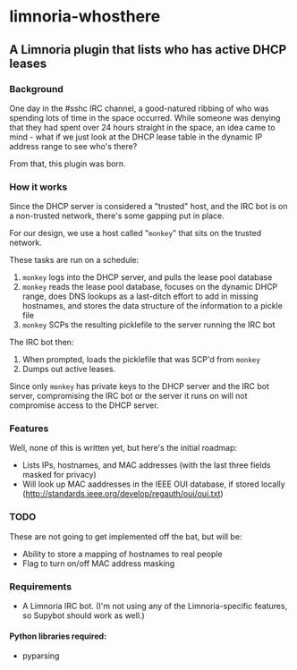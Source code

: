 limnoria-whosthere
===================

A Limnoria plugin that lists who has active DHCP leases
-------------------------------------------------------

### Background

One day in the #sshc IRC channel, a good-natured ribbing of who was spending lots of time in the space occurred. While someone was denying that they had spent over 24 hours straight in the space, an idea came to mind - what if we just look at the DHCP lease table in the dynamic IP address range to see who's there? 

From that, this plugin was born. 

### How it works

Since the DHCP server is considered a "trusted" host, and the IRC bot is on a non-trusted network, there's some gapping put in place.

For our design, we use a host called "`monkey`" that sits on the trusted network.

These tasks are run on a schedule:

1. `monkey` logs into the DHCP server, and pulls the lease pool database
2. `monkey` reads the lease pool database, focuses on the dynamic DHCP range, does DNS lookups as a last-ditch effort to add in missing hostnames, and stores the data structure of the information to a pickle file
3. `monkey` SCPs the resulting picklefile to the server running the IRC bot

The IRC bot then:

1. When prompted, loads the picklefile that was SCP'd from `monkey`
2. Dumps out active leases.

Since only `monkey` has private keys to the DHCP server and the IRC bot server, compromising the IRC bot or the server it runs on will not compromise access to the DHCP server.

### Features

Well, none of this is written yet, but here's the initial roadmap:

* Lists IPs, hostnames, and MAC addresses (with the last three fields masked for privacy) 
* Will look up MAC aaddresses in the IEEE OUI database, if stored locally (http://standards.ieee.org/develop/regauth/oui/oui.txt)

### TODO

These are not going to get implemented off the bat, but will be:

* Ability to store a mapping of hostnames to real people
* Flag to turn on/off MAC address masking

### Requirements

* A Limnoria IRC bot. (I'm not using any of the Limnoria-specific features,
 so Supybot should work as well.)

#### Python libraries required:

* pyparsing
